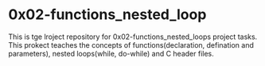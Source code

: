 # 0x02-functions_nested_loop

This is tge lroject repository for 0x02-functions_nested_loops project tasks.
This prokect teaches the concepts of functions(declaration, defination and parameters), nested loops(while, do-while) and C header files.
